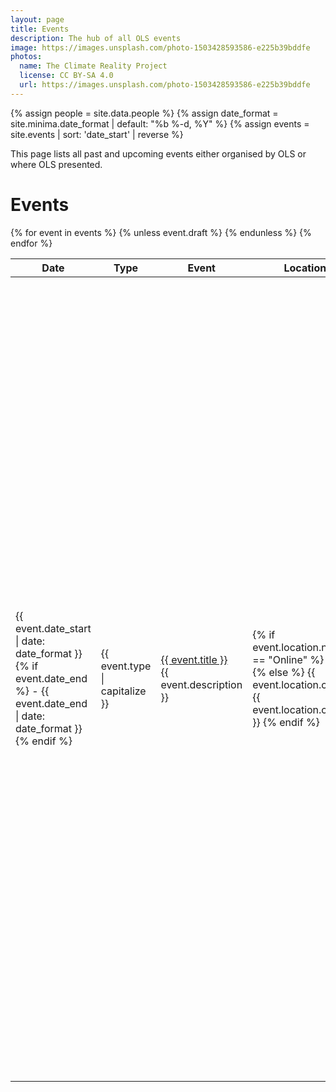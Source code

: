 ```yaml
---
layout: page
title: Events
description: The hub of all OLS events
image: https://images.unsplash.com/photo-1503428593586-e225b39bddfe
photos:
  name: The Climate Reality Project
  license: CC BY-SA 4.0
  url: https://images.unsplash.com/photo-1503428593586-e225b39bddfe
---
```


{% assign people = site.data.people %}
{% assign date_format = site.minima.date_format | default: "%b %-d, %Y" %}
{% assign events = site.events | sort: 'date_start' | reverse %}

This page lists all past and upcoming events either organised by OLS or where OLS presented.

# Events

<table class="eventtable table is-striped">
  <thead>
    <tr>
      <th>Date</th>
      <th>Type</th>
      <th>Event</th>
      <th>Location</th>
      <th>Contributions from OLS</th>
    </tr>
  </thead>
  <tbody>
  {% for event in events  %}
    {% unless event.draft %}
    <tr>
      <td> {{ event.date_start  | date: date_format }} {% if event.date_end %} - {{ event.date_end  | date: date_format }}{% endif %} </td>
      <td>{{ event.type | capitalize }}</td>
      <td>
        <a class="eventtable-title" href="{% if event.external %}{{ event.external }}{% else %}{{ event.url }}{% endif %}">{{ event.title }}</a>
        <br>
        <span class="eventtable-description">{{ event.description }}</span>
      </td>
      <td> 
        {% if event.location.name == "Online" %}
        Online
        {% else %}
        {{ event.location.city }}, {{ event.location.country }}
        {% endif %}
      </td>
      <td>
        {% if event.contributions.organisers %}
          {% assign group = event.contributions.organisers %}
          {% include _includes/avatars.html %}
        <span class="eventtable-contribution">Organisers:</span> {{ avatars | remove_first: ', ' }}
        <br/>
        {% endif %}
        {% if event.contributions.instructors %}
          {% assign group = event.contributions.instructors %}
          {% include _includes/avatars.html %}
        <span class="eventtable-contribution">Instructors:</span> {{ avatars | remove_first: ', ' }}
        <br/>
        {% endif %}
        {% if event.contributions.facilitators %}
          {% assign group = event.contributions.facilitators %}
          {% include _includes/avatars.html %}
        <span class="eventtable-contribution">Facilitators:</span> {{ avatars | remove_first: ', ' }}
        <br/>
        {% endif %}
        {% if event.contributions.helpers %}
          {% assign group = event.contributions.helpers %}
          {% include _includes/avatars.html %}
        <span class="eventtable-contribution">Helpers:</span> {{ avatars | remove_first: ', ' }}
        <br/>
        {% endif %}
        {% if event.contributions.talks %}
        <span class="eventtable-contribution">Talks</span>
        <br/>
          {% for talk in event.contributions.talks %}
            {% assign group = talk.speakers %}
            {% include _includes/avatars.html %}
            {% if talk.slides %}[{{ talk.title }}]({{ poster.slides }}){% else %}{{ talk.title }}{% endif %} {% if talk.speakers %}by {{ avatars | remove_first: ', ' }}{% endif %}
            <br/>
          {% endfor %}
        <br/>
        {% endif %}
        {% if event.contributions.posters %}
        <span class="eventtable-contribution">Posters</span>
        <br/>
          {% for poster in event.contributions.posters %}
            {% assign group = poster.presenters %}
            {% include _includes/avatars.html %}
            {% if poster.poster %}[{{ poster.title }}]({{ poster.poster }}){% else %}{{ poster.title }}{% endif %} {% if poster.presenters %}by {{ avatars | remove_first: ', ' }}{% endif %}
            <br/>
          {% endfor %}
        <br/>
        {% endif %}
      </td>
    </tr>
    {% endunless %}
  {% endfor %}
  </tbody>
</table>
